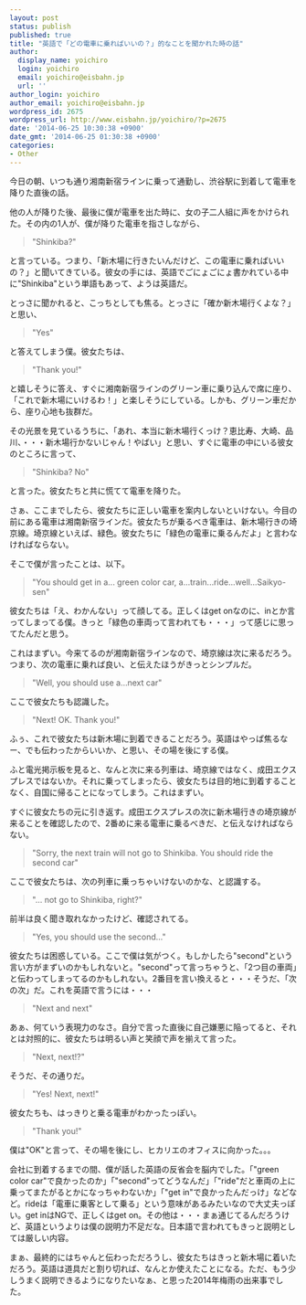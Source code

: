 ```yaml
---
layout: post
status: publish
published: true
title: "英語で「どの電車に乗ればいいの？」的なことを聞かれた時の話"
author:
  display_name: yoichiro
  login: yoichiro
  email: yoichiro@eisbahn.jp
  url: ''
author_login: yoichiro
author_email: yoichiro@eisbahn.jp
wordpress_id: 2675
wordpress_url: http://www.eisbahn.jp/yoichiro/?p=2675
date: '2014-06-25 10:30:38 +0900'
date_gmt: '2014-06-25 01:30:38 +0900'
categories:
- Other
---
```


今日の朝、いつも通り湘南新宿ラインに乗って通勤し、渋谷駅に到着して電車を降りた直後の話。

他の人が降りた後、最後に僕が電車を出た時に、女の子二人組に声をかけられた。その内の1人が、僕が降りた電車を指さしながら、

>"Shinkiba?"


と言っている。つまり、「新木場に行きたいんだけど、この電車に乗ればいいの？」と聞いてきている。彼女の手には、英語でごにょごにょ書かれている中に"Shinkiba"という単語もあって、ようは英語だ。

とっさに聞かれると、こっちとしても焦る。とっさに「確か新木場行くよな？」と思い、

>"Yes"


と答えてしまう僕。彼女たちは、

>"Thank you!"


と嬉しそうに答え、すぐに湘南新宿ラインのグリーン車に乗り込んで席に座り、「これで新木場にいけるわ！」と楽しそうにしている。しかも、グリーン車だから、座り心地も抜群だ。

その光景を見ているうちに、「あれ、本当に新木場行くっけ？恵比寿、大崎、品川、・・・新木場行かないじゃん！やばい」と思い、すぐに電車の中にいる彼女のところに言って、

>"Shinkiba? No"


と言った。彼女たちと共に慌てて電車を降りた。

さぁ、ここまでしたら、彼女たちに正しい電車を案内しないといけない。今目の前にある電車は湘南新宿ラインだ。彼女たちが乗るべき電車は、新木場行きの埼京線。埼京線といえば、緑色。彼女たちに「緑色の電車に乗るんだよ」と言わなければならない。

そこで僕が言ったことは、以下。

>"You should get in a... green color car, a...train...ride...well...Saikyo-sen"


彼女たちは「え、わかんない」って顔してる。正しくはget onなのに、inとか言ってしまってる僕。きっと「緑色の車両って言われても・・・」って感じに思ってたんだと思う。

これはまずい。今来てるのが湘南新宿ラインなので、埼京線は次に来るだろう。つまり、次の電車に乗れば良い、と伝えたほうがきっとシンプルだ。

>"Well, you should use a...next car"


ここで彼女たちも認識した。

>"Next! OK. Thank you!"


ふぅ、これで彼女たちは新木場に到着できることだろう。英語はやっぱ焦るなー、でも伝わったからいいか、と思い、その場を後にする僕。

ふと電光掲示板を見ると、なんと次に来る列車は、埼京線ではなく、成田エクスプレスではないか。それに乗ってしまったら、彼女たちは目的地に到着することなく、自国に帰ることになってしまう。これはまずい。

すぐに彼女たちの元に引き返す。成田エクスプレスの次に新木場行きの埼京線が来ることを確認したので、2番めに来る電車に乗るべきだ、と伝えなければならない。

>"Sorry, the next train will not go to Shinkiba. You should ride the second car"


ここで彼女たちは、次の列車に乗っちゃいけないのかな、と認識する。

>"... not go to Shinkiba, right?"


前半は良く聞き取れなかったけど、確認されてる。

>"Yes, you should use the second..."


彼女たちは困惑している。ここで僕は気がつく。もしかしたら"second"という言い方がまずいのかもしれないと。"second"って言っちゃうと、「2つ目の車両」と伝わってしまってるのかもしれない。2番目を言い換えると・・・そうだ、「次の次」だ。これを英語で言うには・・・

>"Next and next"


あぁ、何ていう表現力のなさ。自分で言った直後に自己嫌悪に陥ってると、それとは対照的に、彼女たちは明るい声と笑顔で声を揃えて言った。

>"Next, next!?"


そうだ、その通りだ。

>"Yes! Next, next!"


彼女たちも、はっきりと乗る電車がわかったっぽい。

>"Thank you!"


僕は"OK"と言って、その場を後にし、ヒカリエのオフィスに向かった。。。

会社に到着するまでの間、僕が話した英語の反省会を脳内でした。「"green color car"で良かったのか」「"second"ってどうなんだ」「"ride"だと車両の上に乗ってまたがるとかになっちゃわないか」「"get in"で良かったんだっけ」などなど。rideは「電車に乗客として乗る」という意味があるみたいなので大丈夫っぽい。get inはNGで、正しくはget on。その他は・・・まぁ通じてるんだろうけど、英語というよりは僕の説明力不足だな。日本語で言われてもきっと説明としては厳しい内容。

まぁ、最終的にはちゃんと伝わっただろうし、彼女たちはきっと新木場に着いただろう。英語は道具だと割り切れば、なんとか使えたことになる。ただ、もう少しうまく説明できるようになりたいなぁ、と思った2014年梅雨の出来事でした。
